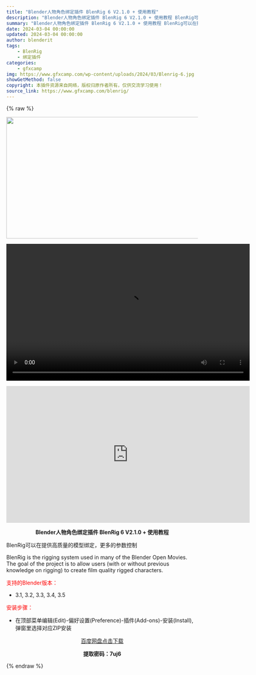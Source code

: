 ```yaml
---
title: "Blender人物角色绑定插件 BlenRig 6 V2.1.0 + 使用教程"
description: "Blender人物角色绑定插件 BlenRig 6 V2.1.0 + 使用教程 BlenRig可以在提供高质量的模型绑定，更多的参数控制 BlenRig is the rigging system u..."
summary: "Blender人物角色绑定插件 BlenRig 6 V2.1.0 + 使用教程 BlenRig可以在提供高质量的模型绑定，更多的参数控制 BlenRig is the rigging system u..."
date: 2024-03-04 00:00:00
updated: 2024-03-04 00:00:00
author: blenderit
tags: 
    - BlenRig
    - 绑定插件
categories:
    - gfxcamp
img: https://www.gfxcamp.com/wp-content/uploads/2024/03/Blenrig-6.jpg
showGetMethod: false
copyright: 本插件资源来自网络，版权归原作者所有，仅供交流学习使用！
source_link: https://www.gfxcamp.com/blenrig/
---
```


{% raw %}
<div><p><img decoding="async" class="aligncenter size-full wp-image-118856" src="https://www.gfxcamp.com/wp-content/uploads/2024/03/Blenrig-6.jpg" data-src="https://www.gfxcamp.com/wp-content/uploads/2024/03/Blenrig-6.jpg" alt="" width="640" height="320" data-srcset="https://www.gfxcamp.com/wp-content/uploads/2024/03/Blenrig-6.jpg 640w, https://www.gfxcamp.com/wp-content/uploads/2024/03/Blenrig-6-150x75.jpg 150w" data-sizes="(max-width: 640px) 100vw, 640px"><br>
</p><center><div style="width: 640px;" class="wp-video"><!--[if lt IE 9]><script>document.createElement('video');</script><![endif]-->
<video class="wp-video-shortcode" id="video-118859-1" width="640" height="360" preload="true" controls="controls"><source type="video/mp4" src="http://cloud.video.taobao.com/play/u/null/p/1/e/6/t/1/451694413752.mp4?_=1"></source><a href="http://cloud.video.taobao.com/play/u/null/p/1/e/6/t/1/451694413752.mp4">http://cloud.video.taobao.com/play/u/null/p/1/e/6/t/1/451694413752.mp4</a></video></div></center><p style="text-align: center;"><iframe loading="lazy" src="https://player.youku.com/embed/XNjM3OTcwOTc1Mg==" width="640" height="360" frameborder="0" allowfullscreen="allowfullscreen" data-mce-fragment="1"></iframe></p><p style="text-align: center;"><strong>Blender人物角色绑定插件 BlenRig 6 V2.1.0 + 使用教程</strong></p><p>BlenRig可以在提供高质量的模型绑定，更多的参数控制</p><p>BlenRig is the rigging system used in many of the Blender Open Movies. The goal of the project is to allow users (with or without previous knowledge on rigging) to create film quality rigged characters.</p><p style="text-align: left;"><span style="color: #ff0000;">支持的Blender版本：</span></p><ul>
<li style="text-align: left;">3.1, 3.2, 3.3, 3.4, 3.5</li>
</ul><p style="text-align: left;"><span style="color: #ff0000;">安装步骤：</span></p><ul>
<li>在顶部菜单编辑(Edit)-偏好设置(Preference)-插件(Add-ons)-安装(Install),弹窗里选择对应ZIP安装</li>
</ul><p style="text-align: center;"><a class="maxbutton-3 maxbutton maxbutton-baidu" target="_blank" rel="noopener" href="https://pan.baidu.com/s/1Ky6fJDBAlb0mrM8bfLhKnQ?pwd=7uj6"><span class="mb-text">百度网盘点击下载</span></a></p><p style="text-align: center;"><strong>提取密码：7uj6</strong></p></div>
<div style="display: none">gfxcamp</div>
{% endraw %}